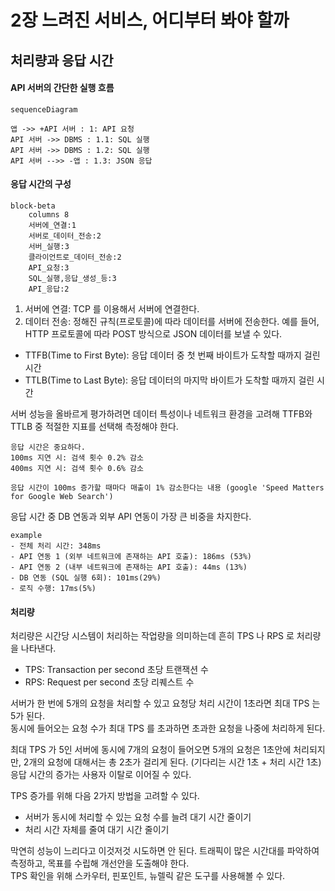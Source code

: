 # 2장 느려진 서비스, 어디부터 봐야 할까

## 처리량과 응답 시간

#### API 서버의 간단한 실행 흐름

```mermaid
sequenceDiagram

앱 ->> +API 서버 : 1: API 요청
API 서버 ->> DBMS : 1.1: SQL 실행
API 서버 ->> DBMS : 1.2: SQL 실행
API 서버 -->> -앱 : 1.3: JSON 응답
```

#### 응답 시간의 구성

```mermaid
block-beta
    columns 8
    서버에_연결:1
    서버로_데이터_전송:2
    서버_실행:3
    클라이언트로_데이터_전송:2
    API_요청:3
    SQL_실행,응답_생성_등:3
    API_응답:2
```

1. 서버에 연결: TCP 를 이용해서 서버에 연결한다.
2. 데이터 전송: 정해진 규칙(프로토콜)에 따라 데이터를 서버에 전송한다. 예를 들어, HTTP 프로토콜에 따라 POST 방식으로 JSON 데이터를 보낼 수 있다.

- TTFB(Time to First Byte): 응답 데이터 중 첫 번째 바이트가 도착할 때까지 걸린 시간
- TTLB(Time to Last Byte): 응답 데이터의 마지막 바이트가 도착할 때까지 걸린 시간

서버 성능을 올바르게 평가하려면 데이터 특성이나 네트워크 환경을 고려해 TTFB와 TTLB 중 적절한 지표를 선택해 측정해야 한다.  

```text
응답 시간은 중요하다.
100ms 지연 시: 검색 횟수 0.2% 감소
400ms 지연 시: 검색 횟수 0.6% 감소

응답 시간이 100ms 증가할 때마다 매출이 1% 감소한다는 내용 (google 'Speed Matters for Google Web Search')
```

응답 시간 중 DB 연동과 외부 API 연동이 가장 큰 비중을 차지한다.

```text
example
- 전체 처리 시간: 348ms
- API 연동 1 (외부 네트워크에 존재하는 API 호출): 186ms (53%)
- API 연동 2 (내부 네트워크에 존재하는 API 호출): 44ms (13%)
- DB 연동 (SQL 실행 6회): 101ms(29%)
- 로직 수행: 17ms(5%)
```

#### 처리량

처리량은 시간당 시스템이 처리하는 작업량을 의미하는데 흔히 TPS 나 RPS 로 처리량을 나타낸다.  
- TPS: Transaction per second 초당 트랜잭션 수
- RPS: Request per second 초당 리퀘스트 수

서버가 한 번에 5개의 요청을 처리할 수 있고 요청당 처리 시간이 1초라면 최대 TPS 는 5가 된다.  
동시에 들어오는 요청 수가 최대 TPS 를 초과하면 초과한 요청을 나중에 처리하게 된다.  

최대 TPS 가 5인 서버에 동시에 7개의 요청이 들어오면 5개의 요청은 1초안에 처리되지만, 2개의 요청에 대해서는 총 2초가 걸리게 된다. (기다리는 시간 1초 + 처리 시간 1초)  
응답 시간의 증가는 사용자 이탈로 이어질 수 있다.  

TPS 증가를 위해 다음 2가지 방법을 고려할 수 있다.  

- 서버가 동시에 처리할 수 있는 요청 수를 늘려 대기 시간 줄이기
- 처리 시간 자체를 줄여 대기 시간 줄이기

막연히 성능이 느리다고 이것저것 시도하면 안 된다. 트래픽이 많은 시간대를 파악하여 측정하고, 목표를 수립해 개선안을 도출해야 한다.  
TPS 확인을 위해 스카우터, 핀포인트, 뉴렐릭 같은 도구를 사용해볼 수 있다.